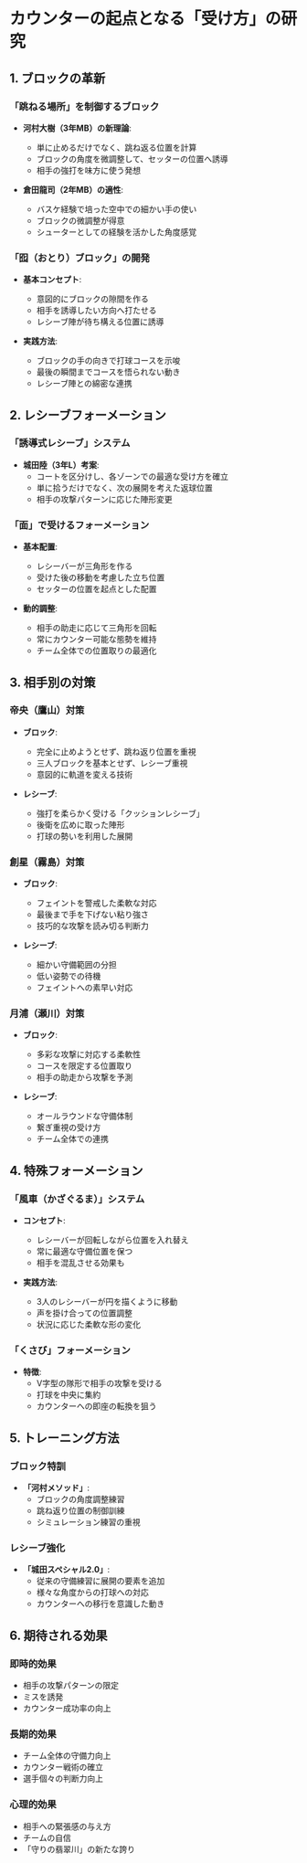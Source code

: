 # カウンターの起点となる「受け方」の研究

## 1. ブロックの革新

### 「跳ねる場所」を制御するブロック
- **河村大樹（3年MB）の新理論**:
  * 単に止めるだけでなく、跳ね返る位置を計算
  * ブロックの角度を微調整して、セッターの位置へ誘導
  * 相手の強打を味方に使う発想

- **倉田龍司（2年MB）の適性**:
  * バスケ経験で培った空中での細かい手の使い
  * ブロックの微調整が得意
  * シューターとしての経験を活かした角度感覚

### 「囮（おとり）ブロック」の開発
- **基本コンセプト**:
  * 意図的にブロックの隙間を作る
  * 相手を誘導したい方向へ打たせる
  * レシーブ陣が待ち構える位置に誘導

- **実践方法**:
  * ブロックの手の向きで打球コースを示唆
  * 最後の瞬間までコースを悟られない動き
  * レシーブ陣との綿密な連携

## 2. レシーブフォーメーション

### 「誘導式レシーブ」システム
- **城田陸（3年L）考案**:
  * コートを区分けし、各ゾーンでの最適な受け方を確立
  * 単に拾うだけでなく、次の展開を考えた返球位置
  * 相手の攻撃パターンに応じた陣形変更

### 「面」で受けるフォーメーション
- **基本配置**:
  * レシーバーが三角形を作る
  * 受けた後の移動を考慮した立ち位置
  * セッターの位置を起点とした配置

- **動的調整**:
  * 相手の助走に応じて三角形を回転
  * 常にカウンター可能な態勢を維持
  * チーム全体での位置取りの最適化

## 3. 相手別の対策

### 帝央（鷹山）対策
- **ブロック**:
  * 完全に止めようとせず、跳ね返り位置を重視
  * 三人ブロックを基本とせず、レシーブ重視
  * 意図的に軌道を変える技術

- **レシーブ**:
  * 強打を柔らかく受ける「クッションレシーブ」
  * 後衛を広めに取った陣形
  * 打球の勢いを利用した展開

### 創星（霧島）対策
- **ブロック**:
  * フェイントを警戒した柔軟な対応
  * 最後まで手を下げない粘り強さ
  * 技巧的な攻撃を読み切る判断力

- **レシーブ**:
  * 細かい守備範囲の分担
  * 低い姿勢での待機
  * フェイントへの素早い対応

### 月浦（瀬川）対策
- **ブロック**:
  * 多彩な攻撃に対応する柔軟性
  * コースを限定する位置取り
  * 相手の助走から攻撃を予測

- **レシーブ**:
  * オールラウンドな守備体制
  * 繋ぎ重視の受け方
  * チーム全体での連携

## 4. 特殊フォーメーション

### 「風車（かざぐるま）」システム
- **コンセプト**:
  * レシーバーが回転しながら位置を入れ替え
  * 常に最適な守備位置を保つ
  * 相手を混乱させる効果も

- **実践方法**:
  * 3人のレシーバーが円を描くように移動
  * 声を掛け合っての位置調整
  * 状況に応じた柔軟な形の変化

### 「くさび」フォーメーション
- **特徴**:
  * V字型の隊形で相手の攻撃を受ける
  * 打球を中央に集約
  * カウンターへの即座の転換を狙う

## 5. トレーニング方法

### ブロック特訓
- **「河村メソッド」**:
  * ブロックの角度調整練習
  * 跳ね返り位置の制御訓練
  * シミュレーション練習の重視

### レシーブ強化
- **「城田スペシャル2.0」**:
  * 従来の守備練習に展開の要素を追加
  * 様々な角度からの打球への対応
  * カウンターへの移行を意識した動き

## 6. 期待される効果

### 即時的効果
- 相手の攻撃パターンの限定
- ミスを誘発
- カウンター成功率の向上

### 長期的効果
- チーム全体の守備力向上
- カウンター戦術の確立
- 選手個々の判断力向上

### 心理的効果
- 相手への緊張感の与え方
- チームの自信
- 「守りの翡翠川」の新たな誇り

